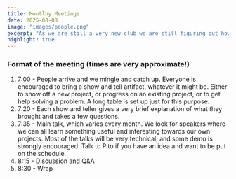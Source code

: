 ```yaml
---
title: Montlhy Meetings
date: 2025-08-03    
image: "images/people.png"
excerpt: "As we are still a very new club we are still figuring out how our meetings work. Here is our current approach. We meet about once a month, around the first Thursday of the month. The meetings are always on a Thursday from 7:00pm to 9:00pm. Our meetings happen at the Artisans Asylum in Boston (Allston) Massachusetts."
highlight: true
---
```

### Format of the meeting (times are very approximate!)

1. 7:00 - People arrive and we mingle and catch up. Everyone is encouraged to bring a show and tell artifact, whatever it might be. Either to show off a new project, or progress on an existing project, or to get help solving a problem. A long table is set up just for this purpose.
2. 7:20 - Each show and teller gives a very brief explanation of what they brought and takes a few questions.
3. 7:35 - Main talk, which varies every month. We look for speakers where we can all learn something useful and interesting towards our own projects. Most of the talks will be very technical, and some demo is strongly encouraged. Talk to Pito if you have an idea and want to be put on the schedule.
4. 8:15 - Discussion and Q&A
5. 8:30 - Wrap

